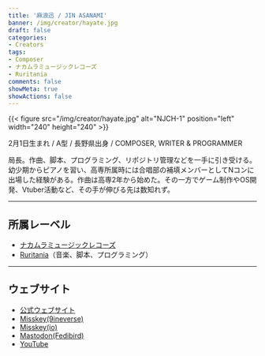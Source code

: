 ```yaml
---
title: '麻浪迅 / JIN ASANAMI'
banner: /img/creator/hayate.jpg
draft: false
categories:
- Creators
tags:
- Composer
- ナカムラミュージックレコーズ
- Ruritania
comments: false
showMeta: true
showActions: false
---
```


{{< figure src="/img/creator/hayate.jpg" alt="NJCH-1" position="left" width="240" height="240" >}}

2月1日生まれ / A型 / 長野県出身 / COMPOSER, WRITER & PROGRAMMER

局長。作曲、脚本、プログラミング、リポジトリ管理などを一手に引き受ける。幼少期からピアノを習い、高専所属時には合唱部の補填メンバーとしてNコンに出場した経験がある。作曲は高専2年から始めた。その一方でゲーム制作やOS開発、Vtuber活動など、その手が伸びる先は数知れず。

---

## 所属レーベル
- [ナカムラミュージックレコーズ](/tags/ナカムラミュージックレコーズ)
- [Ruritania](/tags/ruritania)（音楽、脚本、プログラミング）

---

## ウェブサイト
- [公式ウェブサイト](https://hayatehay.github.io)
- [Misskey(9ineverse)](https://9ineverse.com/@hayatehay)
- [Misskey(io)](https://misskey.io/@hayatehay)
- [Mastodon(Fedibird)](https://fedibird.com/@hayatehay)
- [YouTube](https://youtube.com/@hayatehay)
